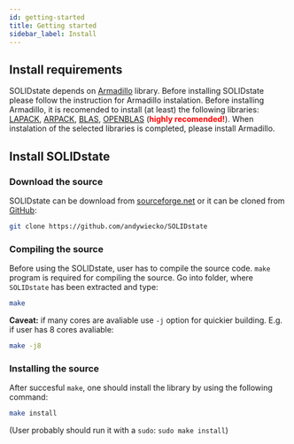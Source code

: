 ```yaml
---
id: getting-started
title: Getting started
sidebar_label: Install
---
```


## Install requirements

SOLIDstate depends on [Armadillo](http://arma.sourceforge.net/) library.
Before installing SOLIDstate please follow the instruction for Armadillo instalation.
Before installing Armadillo, it is recomended to install (at least) the following libraries: 
[LAPACK](http://www.netlib.org/lapack/),
[ARPACK](https://www.caam.rice.edu/software/ARPACK/),
[BLAS](http://www.netlib.org/blas/),
[OPENBLAS](https://www.openblas.net/) (**<span style="color:red">highly recomended!</span>**).
When instalation of the selected libraries is completed, please install Armadillo.

## Install SOLIDstate

### Download the source
SOLIDstate can be download from [sourceforge.net](https://sourceforge.net/) or it can be cloned from [GitHub](https://github.com/andywiecko/SOLIDstate):
```bash
git clone https://github.com/andywiecko/SOLIDstate
```

### Compiling the source

Before using the SOLIDstate, user has to compile the source code.
`make` program is required for compiling the source. 
Go into folder, where `SOLIDstate` has been extracted and type:
```bash
make
```

**Caveat:** if many cores are avaliable use `-j` option for quickier building. E.g. if user has 8 cores avaliable:
```bash
make -j8
```

### Installing the source

After succesful `make`, one should install the library by using the following command:
```bash
make install
```
(User probably should run it with a `sudo`: `sudo make install`)
